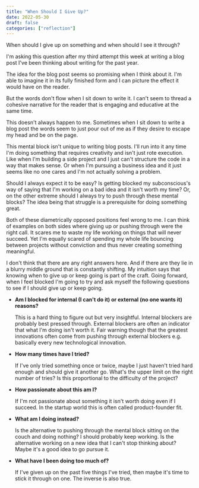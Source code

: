 ```yaml
---
title: "When Should I Give Up?"
date: 2022-05-30
draft: false
categories: ["reflection"]
---
```


When should I give up on something and when should I see it through?

I'm asking this question after my third attempt this week at writing a blog post I've been thinking about writing for the past year.

The idea for the blog post seems so promising when I think about it. I'm able to imagine it in its fully finished form and I can picture the effect it would have on the reader.

But the words don't flow when I sit down to write it. I can't seem to thread a cohesive narrative for the reader that is engaging and educative at the same time.

This doesn't always happen to me. Sometimes when I sit down to write a blog post the words seem to just pour out of me as if they desire to escape my head and be on the page.

This mental block isn't unique to writing blog posts. I'll run into it any time I'm doing something that requires creativity and isn't just rote execution. Like when I'm building a side project and I just can't structure the code in a way that makes sense. Or when I'm pursuing a business idea and it just seems like no one cares and I'm not actually solving a problem.

Should I always expect it to be easy? Is getting blocked my subconscious's way of saying that I'm working on a bad idea and it isn't worth my time? Or, on the other extreme should I always try to push through these mental blocks? The idea being that struggle is a prerequisite for doing something great.

Both of these diametrically opposed positions feel wrong to me. I can think of examples on both sides where giving up or pushing through were the right call. It scares me to waste my life working on things that will never succeed. Yet I'm equally scared of spending my whole life bouncing between projects without conviction and thus never creating something meaningful.

I don't think that there are any right answers here. And if there are they lie in a blurry middle ground that is constantly shifting. My intuition says that knowing when to give up or keep going is part of the craft. Going forward, when I feel blocked I'm going to try and ask myself the following questions to see if I should give up or keep going.

- **Am I blocked for internal (I can't do it) or external (no one wants it) reasons?**

  This is a hard thing to figure out but very insightful. Internal blockers are probably best pressed through. External blockers are often an indicator that what I'm doing isn't worth it. Fair warning though that the greatest innovations often come from pushing through external blockers e.g. basically every new technological innovation.

- **How many times have I tried?**

  If I've only tried something once or twice, maybe I just haven't tried hard enough and should give it another go. What's the upper limit on the right number of tries? Is this proportional to the difficulty of the project?

- **How passionate about this am I?**

  If I'm not passionate about something it isn't worth doing even if I succeed. In the startup world this is often called product-founder fit.

- **What am I doing instead?**

  Is the alternative to pushing through the mental block sitting on the couch and doing nothing? I should probably keep working. Is the alternative working on a new idea that I can't stop thinking about? Maybe it's a good idea to go pursue it.

- **What have I been doing too much of?**

  If I've given up on the past five things I've tried, then maybe it's time to stick it through on one. The inverse is also true.
